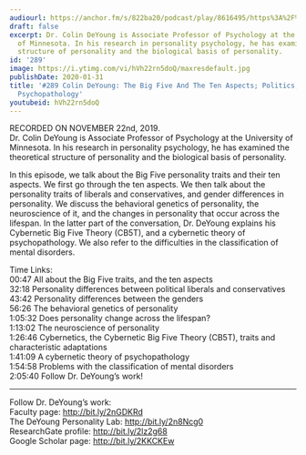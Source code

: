 ```yaml
---
audiourl: https://anchor.fm/s/822ba20/podcast/play/8616495/https%3A%2F%2Fd3ctxlq1ktw2nl.cloudfront.net%2Fproduction%2F2019-10-23%2F35387395-44100-2-01b8f9b3b524.m4a
draft: false
excerpt: Dr. Colin DeYoung is Associate Professor of Psychology at the University
  of Minnesota. In his research in personality psychology, he has examined the theoretical
  structure of personality and the biological basis of personality.
id: '289'
image: https://i.ytimg.com/vi/hVh22rn5doQ/maxresdefault.jpg
publishDate: 2020-01-31
title: '#289 Colin DeYoung: The Big Five And The Ten Aspects; Politics, Gender, And
  Psychopathology'
youtubeid: hVh22rn5doQ
---
```

<div class="timelinks">

RECORDED ON NOVEMBER 22nd, 2019.  
Dr. Colin DeYoung is Associate Professor of Psychology at the University of Minnesota. In his research in personality psychology, he has examined the theoretical structure of personality and the biological basis of personality.

In this episode, we talk about the Big Five personality traits and their ten aspects. We first go through the ten aspects. We then talk about the personality traits of liberals and conservatives, and gender differences in personality. We discuss the behavioral genetics of personality, the neuroscience of it, and the changes in personality that occur across the lifespan. In the latter part of the conversation, Dr. DeYoung explains his Cybernetic Big Five Theory (CB5T), and a cybernetic theory of psychopathology. We also refer to the difficulties in the classification of mental disorders.

Time Links:  
<time>00:47</time> All about the Big Five traits, and the ten aspects   
<time>32:18</time> Personality differences between political liberals and conservatives  
<time>43:42</time> Personality differences between the genders  
<time>56:26</time> The behavioral genetics of personality  
<time>1:05:32</time> Does personality change across the lifespan?  
<time>1:13:02</time> The neuroscience of personality  
<time>1:26:46</time> Cybernetics, the Cybernetic Big Five Theory (CB5T), traits and characteristic adaptations   
<time>1:41:09</time> A cybernetic theory of psychopathology  
<time>1:54:58</time> Problems with the classification of mental disorders  
<time>2:05:40</time> Follow Dr. DeYoung’s work!

---

Follow Dr. DeYoung’s work:  
Faculty page: http://bit.ly/2nGDKRd  
The DeYoung Personality Lab: http://bit.ly/2n8Ncg0  
ResearchGate profile: http://bit.ly/2lz2g68  
Google Scholar page: http://bit.ly/2KKCKEw
</div>

